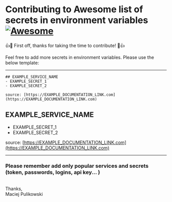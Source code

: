# Contributing to **Awesome list of secrets in environment variables [![Awesome](https://awesome.re/badge.svg)](https://awesome.re)**

👍🎉 First off, thanks for taking the time to contribute! 🎉👍

Feel free to add more secrets in environment variables. Please use the below template:

---



```
## EXAMPLE_SERVICE_NAME
- EXAMPLE_SECRET_1
- EXAMPLE_SECRET_2
  
source: [https://EXAMPLE_DOCUMENTATION_LINK.com](https://EXAMPLE_DOCUMENTATION_LINK.com)
```

## EXAMPLE_SERVICE_NAME
- EXAMPLE_SECRET_1
- EXAMPLE_SECRET_2
  
source: [https://EXAMPLE_DOCUMENTATION_LINK.com](https://EXAMPLE_DOCUMENTATION_LINK.com)


---

### Please remember add only **popular services and secrets** (token, passwords, logins, api key... )


<br>
Thanks,
<br>
Maciej Pulikowski